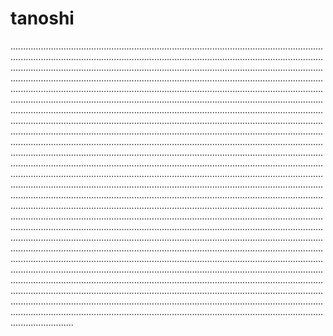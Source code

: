 # tanoshi

.................................................................................................................................................................................................................................................................................................................................................................................................................................................................................................................................................................................................................................................................................................................................................................................................................................................................................................................................................................................................................................................................................................................................................................................................................................................................................................................................................................................................................................................................................................................................................................................................................................................................................................................................................................................................................................................................................................................................................................................................................................................................................................................................................................................................................................................................................................................................................................................................................................................................................................................................................................................................................................................................................................................................................................................................................................................................................................................................................................................................................................................................................................................................................................................................................................................................................................................................................................................